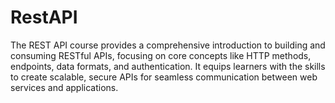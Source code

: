 # RestAPI
The REST API course provides a comprehensive introduction to building and consuming RESTful APIs, focusing on core concepts like HTTP methods, endpoints, data formats, and authentication. It equips learners with the skills to create scalable, secure APIs for seamless communication between web services and applications.
